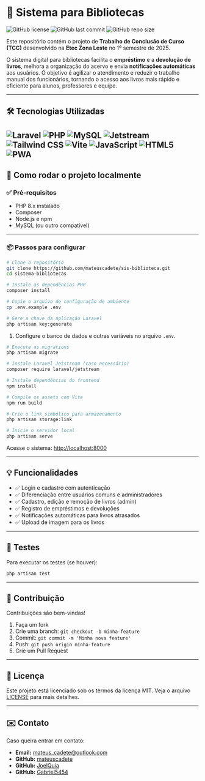 # 📖 Sistema para Bibliotecas

![GitHub license](https://img.shields.io/github/license/mateuscadete/sis-biblioteca?style=flat-square)
![GitHub last commit](https://img.shields.io/github/last-commit/mateuscadete/sis-biblioteca?style=flat-square)
![GitHub repo size](https://img.shields.io/github/repo-size/mateuscadete/sis-biblioteca?style=flat-square)

Este repositório contém o projeto de **Trabalho de Conclusão de Curso (TCC)** desenvolvido na **Etec Zona Leste** no 1º semestre de 2025.

O sistema digital para bibliotecas facilita o **empréstimo** e a **devolução de livros**, melhora a organização do acervo e envia **notificações automáticas** aos usuários. O objetivo é agilizar o atendimento e reduzir o trabalho manual dos funcionários, tornando o acesso aos livros mais rápido e eficiente para alunos, professores e equipe.

---

## 🛠️ Tecnologias Utilizadas

![Laravel](https://img.shields.io/badge/Laravel-F72C1F?style=for-the-badge&logo=laravel&logoColor=white)
![PHP](https://img.shields.io/badge/PHP-777BB4?style=for-the-badge&logo=php&logoColor=white)
![MySQL](https://img.shields.io/badge/MySQL-00758F?style=for-the-badge&logo=mysql&logoColor=white)
![Jetstream](https://img.shields.io/badge/Jetstream-2F855A?style=for-the-badge&logo=laravel&logoColor=white)
![Tailwind CSS](https://img.shields.io/badge/Tailwind_CSS-38B2AC?style=for-the-badge&logo=tailwind-css&logoColor=white)
![Vite](https://img.shields.io/badge/Vite-646CFF?style=for-the-badge&logo=vite&logoColor=white)
![JavaScript](https://img.shields.io/badge/JavaScript-F7DF1E?style=for-the-badge&logo=javascript&logoColor=black)
![HTML5](https://img.shields.io/badge/HTML5-E34F26?style=for-the-badge&logo=html5&logoColor=white)
![PWA](https://img.shields.io/badge/PWA-5A0FC8?style=for-the-badge&logo=pwa&logoColor=white)
---

## 🚀 Como rodar o projeto localmente

### ✅ Pré-requisitos

- PHP 8.x instalado  
- Composer  
- Node.js e npm  
- MySQL (ou outro compatível)

---

### 📦 Passos para configurar

```bash
# Clone o repositório
git clone https://github.com/mateuscadete/sis-biblioteca.git
cd sistema-bibliotecas

# Instale as dependências PHP
composer install

# Copie o arquivo de configuração de ambiente
cp .env.example .env

# Gere a chave da aplicação Laravel
php artisan key:generate
````

1. Configure o banco de dados e outras variáveis no arquivo `.env`.

```bash
# Execute as migrations
php artisan migrate

# Instale Laravel Jetstream (caso necessário)
composer require laravel/jetstream

# Instale dependências do frontend
npm install

# Compile os assets com Vite
npm run build

# Crie o link simbólico para armazenamento
php artisan storage:link

# Inicie o servidor local
php artisan serve
```

Acesse o sistema: [http://localhost:8000](http://localhost:8000)

---

## 💡 Funcionalidades

* ✅ Login e cadastro com autenticação
* ✅ Diferenciação entre usuários comuns e administradores
* ✅ Cadastro, edição e remoção de livros (admin)
* ✅ Registro de empréstimos e devoluções
* ✅ Notificações automáticas para livros atrasados
* ✅ Upload de imagem para os livros

---

## 🧪 Testes

Para executar os testes (se houver):

```bash
php artisan test
```

---

## 🤝 Contribuição

Contribuições são bem-vindas!

1. Faça um fork
2. Crie uma branch: `git checkout -b minha-feature`
3. Commit: `git commit -m 'Minha nova feature'`
4. Push: `git push origin minha-feature`
5. Crie um Pull Request

---

## 📄 Licença

Este projeto está licenciado sob os termos da licença MIT.
Veja o arquivo [LICENSE](./LICENSE) para mais detalhes.

---

## ✉️ Contato

Caso queira entrar em contato:

* **Email:** [mateus_cadete@outlook.com](mailto:mateus_cadete@outlook.com)
* **GitHub:** [mateuscadete](https://github.com/mateuscadete)
* **GitHub:** [JoelQuia](https://github.com/JoelQuia)
* **GitHub:** [Gabriel5454](https://github.com/Gabriel5454)
```
